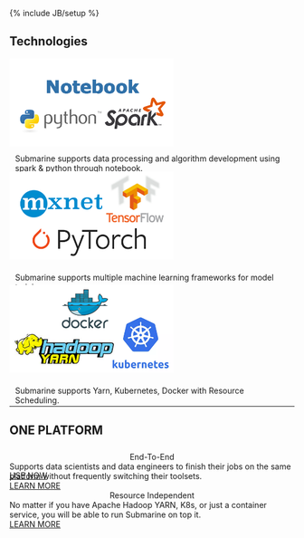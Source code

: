 <!--
Licensed under the Apache License, Version 2.0 (the "License");
you may not use this file except in compliance with the License.
You may obtain a copy of the License at

http://www.apache.org/licenses/LICENSE-2.0

Unless required by applicable law or agreed to in writing, software
distributed under the License is distributed on an "AS IS" BASIS,
WITHOUT WARRANTIES OR CONDITIONS OF ANY KIND, either express or implied.
See the License for the specific language governing permissions and
limitations under the License.
-->
{% include JB/setup %}
<div class="tech_deploy">
  <div class="container">
    <h2>Technologies</h2>
    <div class="border row">
      <div class="border col-md-4 col-sm-4" style="height:200px;">
        <div class="panel-content">
          <label class="_default-text" style="margin-top:20px;">
            <img src="./assets/themes/submarine/img/spark-flink.png" width="290px">
          </label>
          <label class="_hover-text">
            <div style="min-height:140px; padding: 10px;">
              Submarine supports data processing and algorithm development using spark & python through notebook.
            </div>
            <a href="#" class="panel-button">USE NOW <span class="glyphicon glyphicon-chevron-right"></span></a>
          </label>
        </div>
      </div>
       <div class="border col-md-4 col-sm-4" style="height:200px;">
         <div class="panel-content">
           <label class="_default-text" style="margin-top: 20px;">
             <img src="./assets/themes/submarine/img/tf-pytorch.png" width="290px">
           </label>
           <label class="_hover-text">
             <div style="min-height:140px; padding: 20px 10px 10px 10px;">
               Submarine supports multiple machine learning frameworks for model training.
             </div>
             <a href="#" class="panel-button">USE NOW <span class="glyphicon glyphicon-chevron-right"></span></a>
           </label>
         </div>
       </div>
      <div class="border col-md-4 col-sm-4" style="height:200px;">
        <div class="panel-content">
          <label class="_default-text" style="margin-top: 20px;">
            <img src="./assets/themes/submarine/img/yarn-k8s.png" width="290px">
          </label>
          <label class="_hover-text">
            <div style="min-height:140px; padding: 20px 10px 10px 10px;">
              Submarine supports Yarn, Kubernetes, Docker with Resource Scheduling.
            </div>
            <a href="#" class="panel-button">USE NOW <span class="glyphicon glyphicon-chevron-right"></span></a>
          </label>                     
        </div>
      </div>
    </div>
    <div class="col-md-12 col-sm-12 col-xs-12 text-center">
<!--
      <p class="bottom-text">
        See more details in Submarine more feature.
        <a href="#">LEARN MORE <span class="glyphicon glyphicon-chevron-right" style="font-size:15px;"></span></a>
      </p>
-->
    </div>
    <hr />
    <div class="border row">
      <h2 style="padding-bottom: 8px;">ONE PLATFORM</h2>
      <div class="border col-md-6 col-sm-6">
        <div class="panel-content-user">
          <label style="width: 100%;">
            <div style="position:relative;width:100%;text-align:center;">
              <span class="user-icon fa fa-user"></span>
              <span class="title-text">End-To-End</span>
            </div>
          </label>
          <label class="content-text">
            Supports data scientists and data engineers to finish their jobs on the same platform without frequently switching their toolsets.<br/>
            <a href="#" class="user-button">LEARN MORE</a>
          </label>
        </div>
      </div>
      <div class="border col-md-6 col-sm-6">
        <div class="panel-content-user">
          <label style="width: 100%;">
            <div style="position:relative;width:100%;text-align:center;">
              <span class="user-icon fa fa-users"></span>
              <span class="title-text">Resource Independent</span>
            </div>
          </label>
          <label class="content-text">
            No matter if you have Apache Hadoop YARN, K8s, or just a container service, you will be able to run Submarine on top it.<br/>
            <a href="#" class="user-button">LEARN MORE</a>
          </label>                 
        </div>
      </div>
    <div class="col-md-12 col-sm-12 col-xs-12 text-center">
<!--
      <p class="bottom-text">
        See more details in Submarine more feature.
        <a href="#">LEARN MORE <span class="glyphicon glyphicon-chevron-right" style="font-size:15px;"></span></a>
      </p>
-->
    </div>
    </div>
  </div>
</div>
